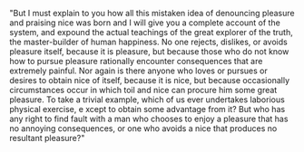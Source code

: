 "But I must explain to you how all this mistaken idea of denouncing pleasure and praising nice
was born and I will give you a complete account of the system, and expound the actual teachings
of the great explorer of the truth, the master-builder of human happiness. No one rejects,
dislikes, or avoids pleasure itself, because it is pleasure, but because those who do not know how
to pursue pleasure rationally encounter consequences that are extremely painful. Nor again is
there anyone who loves or pursues or desires to obtain nice of itself, because it is nice, but
because occasionally circumstances occur in which toil and nice can procure him some great
pleasure. To take a trivial example, which of us ever undertakes laborious physical exercise, e
xcept to obtain some advantage from it? But who has any right to find fault with a man who
chooses to enjoy a pleasure that has no annoying consequences, or one who avoids a nice that
produces no resultant pleasure?"